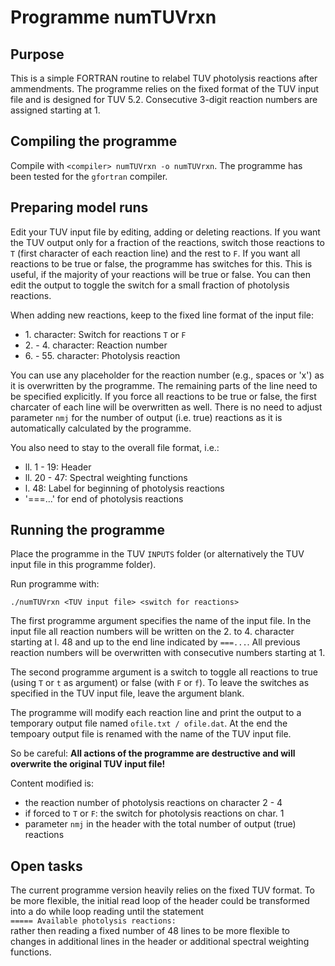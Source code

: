 Programme numTUVrxn
===================

Purpose
-------

This is a simple FORTRAN routine to relabel TUV photolysis reactions after
ammendments. The programme relies on the fixed format of the TUV input file
and is designed for TUV 5.2\. Consecutive 3-digit reaction numbers are
assigned starting at 1.

Compiling the programme
-----------------------

Compile with `<compiler> numTUVrxn -o numTUVrxn`. The programme has been
tested for the `gfortran` compiler.

Preparing model runs
--------------------

Edit your TUV input file by editing, adding or deleting reactions. If you
want the TUV output only for a fraction of the reactions, switch those
reactions to `T` (first character of each reaction line) and the rest to
`F`. If you want all reactions to be true or false, the programme has
switches for this. This is useful, if the majority of your reactions will
be true or false. You can then edit the output to toggle the switch for a
small fraction of photolysis reactions.

When adding new reactions, keep to the fixed line format of the input file:

- 1\. character: Switch for reactions `T` or `F`
- 2\. - 4\. character: Reaction number
- 6\. - 55\. character: Photolysis reaction

You can use any placeholder for the reaction number (e.g., spaces or 'x')
as it is overwritten by the programme. The remaining parts of the line
need to be specified explicitly. If you force all reactions to be true or
false, the first charcater of each line will be overwritten as well. There
is no need to adjust parameter `nmj` for the number of output (i.e. true)
reactions as it is automatically calculated by the programme.

You also need to stay to the overall file format, i.e.:

- ll. 1 - 19: Header
- ll. 20 - 47: Spectral weighting functions
- l. 48: Label for beginning of photolysis reactions
- '===...' for end of photolysis reactions

Running the programme
---------------------

Place the programme in the TUV `INPUTS` folder (or alternatively the TUV
input file in this programme folder).

Run programme with:

```
./numTUVrxn <TUV input file> <switch for reactions>
```

The first programme argument specifies the name of the input file. In the
input file all reaction numbers will be written on the 2\. to 4\. character
starting at l. 48 and up to the end line indicated by `===...`. All previous
reaction numbers will be overwritten with consecutive numbers starting at 1.

The second programme argument is a switch to toggle all reactions to true
(using `T` or `t` as argument) or false (with `F` or `f`). To leave the
switches as specified in the TUV input file, leave the argument blank.

The programme will modify each reaction line and print the output to a
temporary output file named `ofile.txt / ofile.dat`. At the end the
tempoary output file is renamed with the name of the TUV input file.

So be careful:
__All actions of the programme are destructive and will overwrite the
original TUV input file!__

Content modified is:

- the reaction number of photolysis reactions on character 2 - 4
- if forced to `T` or `F`: the switch for photolysis reactions on char. 1
- parameter `nmj` in the header with the total number of output (true)
  reactions


Open tasks
----------

The current programme version heavily relies on the fixed TUV format. To
be more flexible, the initial read loop of the header could be transformed
into a do while loop reading until the statement  
`===== Available photolysis reactions:`  
rather then reading a fixed number of 48 lines to be more flexible to
changes in additional lines in the header or additional spectral
weighting functions.
